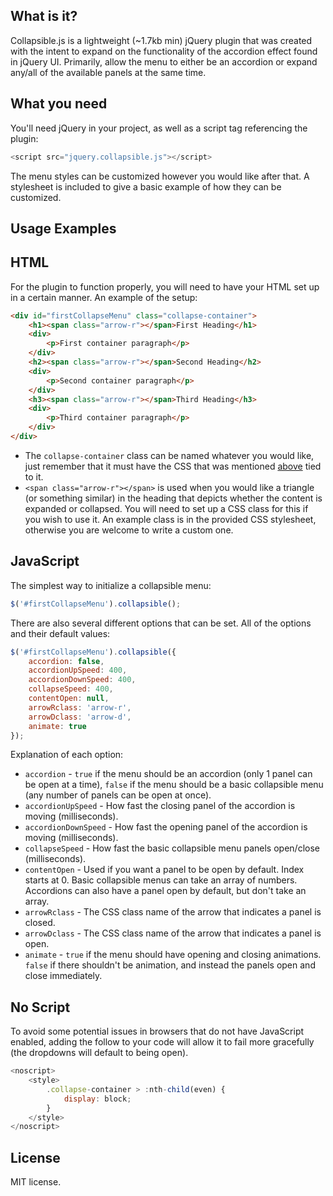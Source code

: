 
## What is it?
Collapsible.js is a lightweight (~1.7kb min) jQuery plugin that was created with the intent to expand on the functionality of the accordion effect found in jQuery UI. Primarily, allow the menu to either be an accordion or expand any/all of the available panels at the same time.


## What you need
You'll need jQuery in your project, as well as a script tag referencing the plugin:
```js
<script src="jquery.collapsible.js"></script>
```
The menu styles can be customized however you would like after that. A stylesheet is included to give a basic example of how they can be customized.

## Usage Examples

## HTML

For the plugin to function properly, you will need to have your HTML set up in a certain manner. An example of the setup:
```html
<div id="firstCollapseMenu" class="collapse-container">
	<h1><span class="arrow-r"></span>First Heading</h1>
	<div>
		<p>First container paragraph</p>
	</div>
	<h2><span class="arrow-r"></span>Second Heading</h2>
	<div>
		<p>Second container paragraph</p>
	</div>
	<h3><span class="arrow-r"></span>Third Heading</h3>
	<div>
		<p>Third container paragraph</p>
	</div>
</div>
```
* The `collapse-container` class can be named whatever you would like, just remember that it must have the CSS that was mentioned [above](#what-you-need) tied to it.
* `<span class="arrow-r"></span>` is used when you would like a triangle (or something similar) in the heading that depicts whether the content is expanded or collapsed. You will need to set up a CSS class for this if you wish to use it. An example class is in the provided CSS stylesheet, otherwise you are welcome to write a custom one.

## JavaScript
The simplest way to initialize a collapsible menu:
```js
$('#firstCollapseMenu').collapsible();
```
There are also several different options that can be set. All of the options and their default values:
```js
$('#firstCollapseMenu').collapsible({
	accordion: false,
	accordionUpSpeed: 400,
	accordionDownSpeed: 400,
	collapseSpeed: 400,
	contentOpen: null,
	arrowRclass: 'arrow-r',
	arrowDclass: 'arrow-d',
	animate: true
});
```
Explanation of each option:

* `accordion` - `true` if the menu should be an accordion (only 1 panel can be open at a time), `false` if the menu should be a basic collapsible menu (any number of panels can be open at once).
* `accordionUpSpeed` - How fast the closing panel of the accordion is moving (milliseconds).
* `accordionDownSpeed` - How fast the opening panel of the accordion is moving (milliseconds).
* `collapseSpeed` - How fast the basic collapsible menu panels open/close (milliseconds).
* `contentOpen` - Used if you want a panel to be open by default. Index starts at 0. Basic collapsible menus can take an array of numbers. Accordions can also have a panel open by default, but don't take an array.
* `arrowRclass` - The CSS class name of the arrow that indicates a panel is closed.
* `arrowDclass` - The CSS class name of the arrow that indicates a panel is open.
* `animate` - `true` if the menu should have opening and closing animations. `false` if there shouldn't be animation, and instead the panels open and close immediately.

## No Script
To avoid some potential issues in browsers that do not have JavaScript enabled, adding the follow to your code will allow it to fail more gracefully (the dropdowns will default to being open).
```js
<noscript>
	<style>
		.collapse-container > :nth-child(even) {
			display: block;
		}
	</style>
</noscript>
```

## License
MIT license.
